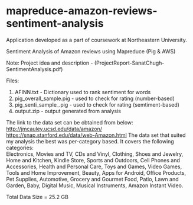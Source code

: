 # mapreduce-amazon-reviews-sentiment-analysis
Application developed as a part of coursework at Northeastern University.

Sentiment Analysis of Amazon reviews using Mapreduce (Pig & AWS) 

Note: Project idea and description - (ProjectReport-SanatChugh-SentimentAnalysis.pdf)

Files:  
1. AFINN.txt - Dictionary used to rank sentiment for words  
2. pig_overall_sample.pig - used to check for rating (number-based)  
3. pig_senti_sample_.pig - used to check for rating (semtiment-based)  
4. output.zip - output generated from analysis  


The link to the data set can be obtained from below:
http://jmcauley.ucsd.edu/data/amazon/
https://snap.stanford.edu/data/web-Amazon.html
The data set that suited my analysis the best was per-category based. It covers the following categories:  
Electronics, Movies and TV, CDs and Vinyl, Clothing, Shoes and Jewelry, Home and Kitchen, Kindle Store,
Sports and Outdoors, Cell Phones and Accessories, Health and Personal Care, Toys and Games, Video
Games, Tools and Home Improvement, Beauty, Apps for Android, Office Products, Pet Supplies,
Automotive, Grocery and Gourmet Food, Patio, Lawn and Garden, Baby, Digital Music, Musical
Instruments, Amazon Instant Video.  

Total Data Size = 25.2 GB
